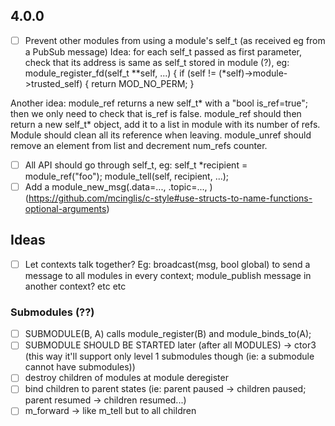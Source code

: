 ## 4.0.0
- [ ] Prevent other modules from using a module's self_t (as received eg from a PubSub message)
Idea: for each self_t passed as first parameter, check that its address is same as self_t stored in module (?), eg: 
    module_register_fd(self_t **self, ...) { if (self != (*self)->module->trusted_self) { return MOD_NO_PERM; }

Another idea: module_ref returns a new self_t* with a "bool is_ref=true"; then we only need to check that is_ref is false.
module_ref should then return a new self_t* object, add it to a list in module with its number of refs. Module should clean all its reference when leaving.
module_unref should remove an element from list and decrement num_refs counter.

- [ ] All API should go through self_t, eg: self_t *recipient = module_ref("foo"); module_tell(self, recipient, ...);
- [ ] Add a module_new_msg(.data=..., .topic=..., ) (https://github.com/mcinglis/c-style#use-structs-to-name-functions-optional-arguments)

## Ideas

- [ ] Let contexts talk together? Eg: broadcast(msg, bool global) to send a message to all modules in every context; module_publish message in another context? etc etc

### Submodules (??)

- [ ] SUBMODULE(B, A) calls module_register(B) and module_binds_to(A);
- [ ] SUBMODULE SHOULD BE STARTED later (after all MODULES) -> ctor3 (this way it'll support only level 1 submodules though (ie: a submodule cannot have submodules))
- [ ] destroy children of modules at module deregister
- [ ] bind children to parent states (ie: parent paused -> children paused; parent resumed -> children resumed...)
- [ ] m_forward -> like m_tell but to all children
